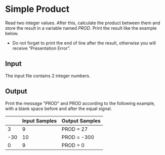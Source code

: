 # Simple Product

Read two integer values. After this, calculate the product between them and store the result in a variable named *PROD*. Print the result like the example below. 
  - Do not forget to print the end of line after the result, otherwise you will receive “Presentation Error”.

## Input

The input file contains 2 integer numbers.

## Output

Print the message "PROD" and PROD according to the following example, with a blank space before and after the equal signal.

| 		|Input Samples | Output Samples |
|-------|--------|----------------|
| 3    | 9        |  PROD = 27     |
| -30  | 10      |  PROD = -300   |
| 0    | 9       |  PROD = 0      |
